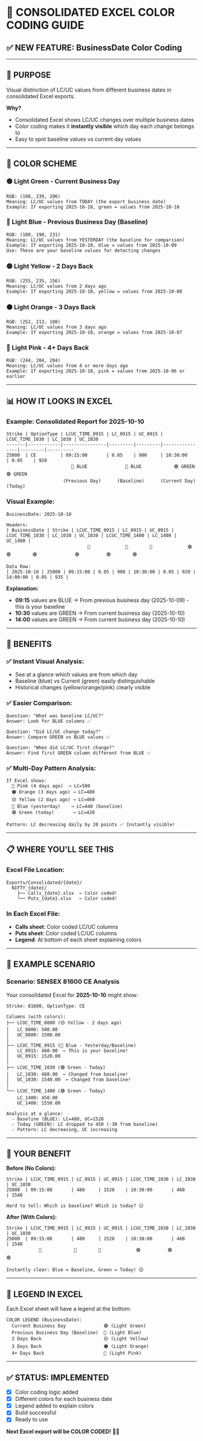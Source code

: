 # 🎨 CONSOLIDATED EXCEL COLOR CODING GUIDE

## ✅ **NEW FEATURE: BusinessDate Color Coding**

---

## 🎯 **PURPOSE**

Visual distinction of LC/UC values from different business dates in consolidated Excel exports.

**Why?** 
- Consolidated Excel shows LC/UC changes over multiple business dates
- Color coding makes it **instantly visible** which day each change belongs to
- Easy to spot baseline values vs current day values

---

## 🎨 **COLOR SCHEME**

### **🟢 Light Green - Current Business Day**
```
RGB: (198, 239, 206)
Meaning: LC/UC values from TODAY (the export business date)
Example: If exporting 2025-10-10, green = values from 2025-10-10
```

### **🔵 Light Blue - Previous Business Day (Baseline)**
```
RGB: (180, 198, 231)
Meaning: LC/UC values from YESTERDAY (the baseline for comparison)
Example: If exporting 2025-10-10, blue = values from 2025-10-09
Use: These are your baseline values for detecting changes
```

### **🟡 Light Yellow - 2 Days Back**
```
RGB: (255, 235, 156)
Meaning: LC/UC values from 2 days ago
Example: If exporting 2025-10-10, yellow = values from 2025-10-08
```

### **🟠 Light Orange - 3 Days Back**
```
RGB: (252, 213, 180)
Meaning: LC/UC values from 3 days ago
Example: If exporting 2025-10-10, orange = values from 2025-10-07
```

### **🔴 Light Pink - 4+ Days Back**
```
RGB: (244, 204, 204)
Meaning: LC/UC values from 4 or more days ago
Example: If exporting 2025-10-10, pink = values from 2025-10-06 or earlier
```

---

## 📊 **HOW IT LOOKS IN EXCEL**

### **Example: Consolidated Report for 2025-10-10**

```
Strike | OptionType | LCUC_TIME_0915 | LC_0915 | UC_0915 | LCUC_TIME_1030 | LC_1030 | UC_1030
-------|------------|----------------|---------|---------|----------------|---------|----------
25000  | CE         | 09:15:00       | 0.05    | 900     | 10:30:00       | 0.05    | 920
                        🔵 BLUE              🔵 BLUE            🟢 GREEN         🟢 GREEN
                     (Previous Day)      (Baseline)      (Current Day)    (Today)
```

### **Visual Example:**

```
BusinessDate: 2025-10-10

Headers:
| BusinessDate | Strike | LCUC_TIME_0915 | LC_0915 | UC_0915 | LCUC_TIME_1030 | LC_1030 | UC_1030 | LCUC_TIME_1400 | LC_1400 | UC_1400 |
                              🔵             🔵        🔵             🟢          🟢        🟢              🟢          🟢        🟢

Data Row:
| 2025-10-10 | 25000 | 09:15:00 | 0.05 | 900 | 10:30:00 | 0.05 | 920 | 14:00:00 | 0.05 | 935 |
```

**Explanation:**
- **09:15** values are BLUE → From previous business day (2025-10-09) - this is your baseline
- **10:30** values are GREEN → From current business day (2025-10-10)
- **14:00** values are GREEN → From current business day (2025-10-10)

---

## 🎯 **BENEFITS**

### **✅ Instant Visual Analysis:**
- See at a glance which values are from which day
- Baseline (blue) vs Current (green) easily distinguishable
- Historical changes (yellow/orange/pink) clearly visible

### **✅ Easier Comparison:**
```
Question: "What was baseline LC/UC?"
Answer: Look for BLUE columns ✅

Question: "Did LC/UC change today?"
Answer: Compare GREEN vs BLUE values ✅

Question: "When did LC/UC first change?"
Answer: Find first GREEN column different from BLUE ✅
```

### **✅ Multi-Day Pattern Analysis:**
```
If Excel shows:
  🔴 Pink (4 days ago)  → LC=500
  🟠 Orange (3 days ago) → LC=480
  🟡 Yellow (2 days ago) → LC=460
  🔵 Blue (yesterday)    → LC=440 (baseline)
  🟢 Green (today)       → LC=420

Pattern: LC decreasing daily by 20 points ✅ Instantly visible!
```

---

## 📋 **WHERE YOU'LL SEE THIS**

### **Excel File Location:**
```
Exports/Consolidated/{date}/
  NIFTY_{date}/
    ├── Calls_{date}.xlsx  ← Color coded!
    └── Puts_{date}.xlsx   ← Color coded!
```

### **In Each Excel File:**
- **Calls sheet**: Color coded LC/UC columns
- **Puts sheet**: Color coded LC/UC columns
- **Legend**: At bottom of each sheet explaining colors

---

## 🧪 **EXAMPLE SCENARIO**

### **Scenario: SENSEX 81600 CE Analysis**

Your consolidated Excel for **2025-10-10** might show:

```
Strike: 81600, OptionType: CE

Columns (with colors):
├── LCUC_TIME_0800 (🟡 Yellow - 2 days ago)
│   LC_0800: 500.00
│   UC_0800: 1500.00
│
├── LCUC_TIME_0915 (🔵 Blue - Yesterday/Baseline)
│   LC_0915: 480.00  ← This is your baseline!
│   UC_0915: 1520.00
│
├── LCUC_TIME_1030 (🟢 Green - Today)
│   LC_1030: 460.00  ← Changed from baseline!
│   UC_1030: 1540.00  ← Changed from baseline!
│
└── LCUC_TIME_1400 (🟢 Green - Today)
    LC_1400: 450.00
    UC_1400: 1550.00

Analysis at a glance:
  - Baseline (BLUE): LC=480, UC=1520
  - Today (GREEN): LC dropped to 450 (-30 from baseline)
  - Pattern: LC decreasing, UC increasing
```

---

## 🎁 **YOUR BENEFIT**

**Before (No Colors):**
```
Strike | LCUC_TIME_0915 | LC_0915 | UC_0915 | LCUC_TIME_1030 | LC_1030 | UC_1030
25000  | 09:15:00       | 480     | 1520    | 10:30:00       | 460     | 1540

Hard to tell: Which is baseline? Which is today? 😕
```

**After (With Colors):**
```
Strike | LCUC_TIME_0915 | LC_0915 | UC_0915 | LCUC_TIME_1030 | LC_1030 | UC_1030
25000  | 09:15:00       | 480     | 1520    | 10:30:00       | 460     | 1540
            🔵            🔵        🔵             🟢          🟢        🟢

Instantly clear: Blue = Baseline, Green = Today! 😊
```

---

## 📖 **LEGEND IN EXCEL**

Each Excel sheet will have a legend at the bottom:

```
COLOR LEGEND (BusinessDate):
  Current Business Day              🟢 (Light Green)
  Previous Business Day (Baseline)  🔵 (Light Blue)
  2 Days Back                       🟡 (Light Yellow)
  3 Days Back                       🟠 (Light Orange)
  4+ Days Back                      🔴 (Light Pink)
```

---

## ✅ **STATUS: IMPLEMENTED**

- [x] Color coding logic added
- [x] Different colors for each business date
- [x] Legend added to explain colors
- [x] Build successful
- [x] Ready to use

**Next Excel export will be COLOR CODED!** 🎨🎊

